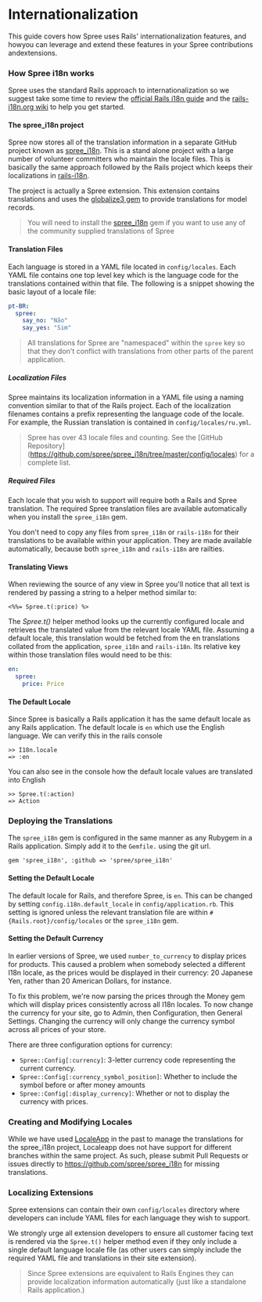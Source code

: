 # Internationalization

This guide covers how Spree uses Rails' internationalization features, and howyou can leverage and
extend these features in your Spree contributions andextensions.

### How Spree i18n works
Spree uses the standard Rails approach to internationalization so we suggest take some time to
review the [official Rails i18n guide](http://guides.rubyonrails.org/i18n.html) and the
[rails-i18n.org wiki](http://rails-i18n.org/wiki) to help you get started.

#### The spree_i18n project
Spree now stores all of the translation information in a separate GitHub project known as
[spree_i18n](https://github.com/spree/spree_i18n). This is a stand alone project with a large number
of volunteer committers who maintain the locale files. This is basically the same approach followed
by the Rails project which keeps their localizations in
[rails-i18n](https://github.com/svenfuchs/rails-i18n).

The project is actually a Spree extension. This extension contains translations and uses the
[globalize3 gem](https://github.com/svenfuchs/globalize3) to provide translations for model records.

> You will need to install the [spree_i18n](https://github.com/spree/spree_i18n) gem if you want
to use any of the community supplied translations of Spree

#### Translation Files
Each language is stored in a YAML file located in `config/locales`. Each YAML
file contains one top level key which is the language code for the translations
contained within that file.  The following is a snippet showing the basic layout
of a locale file:
```yaml
pt-BR:
  spree:
    say_no: "Não"
    say_yes: "Sim"
```

> All translations for Spree are "namespaced" within the `spree` key so that they don't conflict
with translations from other parts of the parent application.

##### Localization Files
Spree maintains its localization information in a YAML file using a naming convention similar to
that of the Rails project.  Each of the localization filenames contains a prefix representing the
language code of the locale. For example, the Russian translation is contained in
`config/locales/ru.yml`.

> Spree has over 43 locale files and counting.  See the [GitHub Repository]
(https://github.com/spree/spree_i18n/tree/master/config/locales) for a complete list.

##### Required Files
Each locale that you wish to support will require both a Rails and Spree translation.  The required
Spree translation files are available automatically when you install the `spree_i18n` gem.

You don't need to copy any files from `spree_i18n` or `rails-i18n` for their translations to be
available within your application. They are made available automatically, because both `spree_i18n`
and `rails-i18n` are railties.

#### Translating Views
When reviewing the source of any view in Spree you'll notice that all text is rendered by passing
 a string to a helper method similar to:
```erb
<%%= Spree.t(:price) %>
```
The *Spree.t()* helper method looks up the currently configured locale and retrieves the translated
value from the relevant locale YAML file. Assuming a default locale, this translation would be
fetched from the en translations collated from the application, `spree_i18n` and `rails-i18n`. Its
relative key within those translation files would need to be this:
```yaml
en:
  spree:
    price: Price
```

#### The Default Locale
Since Spree is basically a Rails application it has the same default locale as any Rails
application.  The default locale is `en` which use the English language.  We can verify this in the
rails console
```
>> I18n.locale
=> :en
```
You can also see in the console how the default locale values are translated into English
```
>> Spree.t(:action)
=> Action
```

### Deploying the Translations
The `spree_i18n` gem is configured in the same manner as any Rubygem in a Rails application.
Simply add it to the `Gemfile.` using the git url.
```
gem 'spree_i18n', :github => 'spree/spree_i18n'
```

#### Setting the Default Locale
The default locale for Rails, and therefore Spree, is `en`. This can be changed by setting
`config.i18n.default_locale` in `config/application.rb`. This setting is ignored unless the relevant
translation file are within `#{Rails.root}/config/locales` or the `spree_i18n` gem.

#### Setting the Default Currency
In earlier versions of Spree, we used `number_to_currency` to display prices for products. This
caused a problem when somebody selected a different I18n locale, as the prices would be displayed in
their currency: 20 Japanese Yen, rather than 20 American Dollars, for instance.

To fix this problem, we're now parsing the prices through the Money gem which will display prices
consistently across all I18n locales. To now change the currency for your site, go to Admin, then
Configuration, then General Settings. Changing the currency will only change the currency symbol
across all prices of your store.

There are three configuration options for currency:
* `Spree::Config[:currency]`: 3-letter currency code representing the current currency.
* `Spree::Config[:currency_symbol_position]`: Whether to include the symbol before or after
money amounts
* `Spree::Config[:display_currency]`: Whether or not to display the currency with prices.

### Creating and Modifying Locales
While we have used [LocaleApp](http://localeapp.com) in the past to manage the translations for  the
spree_i18n project, Localeapp does not have support for different branches within the same  project.
As such, please submit Pull Requests or issues directly to https://github.com/spree/spree_i18n for
missing translations.

### Localizing Extensions
Spree extensions can contain their own `config/locales` directory where developers can include YAML
files for each language they wish to support.

We strongly urge all extension developers to ensure all customer facing text is rendered via the
`Spree.t()` helper method even if they only include a single default language locale file (as other
users can simply include the required YAML file and translations in their site extension).

> Since Spree extensions are equivalent to Rails Engines they can provide localization information
automatically (just like a standalone Rails application.)
